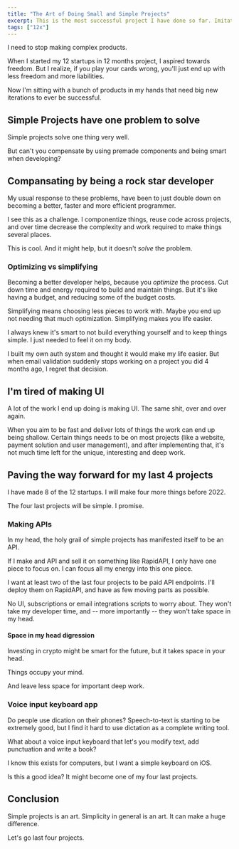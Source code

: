 ```yaml
---
title: "The Art of Doing Small and Simple Projects"
excerpt: This is the most successful project I have done so far. Imitate is a web-app for practicing French pronunciation with the use of random YouTube segments.
tags: ["12x"]
---
```


I need to stop making complex products.

When I started my 12 startups in 12 months project, I aspired towards freedom. But I realize, if you play your cards wrong, you'll just end up with less freedom and more liabilities.

Now I'm sitting with a bunch of products in my hands that need big new iterations to ever be successful.

## Simple Projects have one problem to solve

Simple projects solve one thing very well.

But can't you compensate by using premade components and being smart when developing?

## Compansating by being a rock star developer

My usual response to these problems, have been to just double down on becoming a better, faster and more efficient programmer.

I see this as a challenge. I componentize things, reuse code across projects, and over time decrease the complexity and work required to make things several places.

This is cool. And it might help, but it doesn't *solve* the problem.

### Optimizing vs simplifying

Becoming a better developer helps, because you _optimize_ the process. Cut down time and energy required to build and maintain things. But it's like having a budget, and reducing some of the budget costs.

Simplifying means choosing less pieces to work with. Maybe you end up not needing that much optimization. Simplifying makes you life easier.

I always knew it's smart to not build everything yourself and to keep things simple. I just needed to feel it on my body.

I built my own auth system and thought it would make my life easier. But when email validation suddenly stops working on a project you did 4 months ago, I regret that decision.

## I'm tired of making UI

A lot of the work I end up doing is making UI. The same shit, over and over again.

When you aim to be fast and deliver lots of things the work can end up being shallow. Certain things needs to be on most projects (like a website, payment solution and user management), and after implementing that, it's not much time left for the unique, interesting and deep work.

## Paving the way forward for my last 4 projects

I have made 8 of the 12 startups. I will make four more things before 2022.

The four last projects will be simple. I promise.

### Making APIs

In my head, the holy grail of simple projects has manifested itself to be an API.

If I make and API and sell it on something like RapidAPI, I only have one piece to focus on. I can focus all my energy into this one piece.

I want at least two of the last four projects to be paid API endpoints. I'll deploy them on RapidAPI, and have as few moving parts as possible.

No UI, subscriptions or email integrations scripts to worry about. They won't take my developer time, and -- more importantly -- they won't take space in my head.

#### Space in my head digression

Investing in crypto might be smart for the future, but it takes space in your head.

Things occupy your mind.

And leave less space for important deep work.

### Voice input keyboard app

Do people use dication on their phones? Speech-to-text is starting to be extremely good, but I find it hard to use dictation as a complete writing tool.

What about a voice input keyboard that let's you modify text, add punctuation and write a book?

I know this exists for computers, but I want a simple keyboard on iOS.

Is this a good idea? It might become one of my four last projects.

## Conclusion

Simple projects is an art. Simplicity in general is an art. It can make a huge difference.

Let's go last four projects.